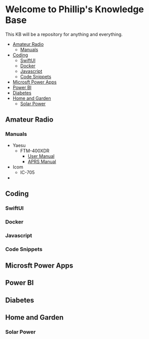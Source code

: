 # Welcome to Phillip's Knowledge Base <!-- omit from toc -->

This KB will be a repository for anything and everything.

- [Amateur Radio](#amateur-radio)
  - [Manuals](#manuals)
- [Coding](#coding)
  - [SwiftUI](#swiftui)
  - [Docker](#docker)
  - [Javascript](#javascript)
  - [Code Snippets](#code-snippets)
- [Microsft Power Apps](#microsft-power-apps)
- [Power BI](#power-bi)
- [Diabetes](#diabetes)
- [Home and Garden](#home-and-garden)
  - [Solar Power](#solar-power)

## Amateur Radio

### Manuals

* Yaesu
  * FTM-400XDR
    * [User Manual](./References/Manuals/Yaesu/FTM-400XDR_DE_OM_ENG_EH034M214_2205H-LS.pdf)
    * [APRS Manual](./References/Manuals/Yaesu/FTM-400DR_APRS_manual_1309-A0.pdf)
* Icom
  * IC-705
* 

## Coding

### SwiftUI

### Docker

### Javascript

### Code Snippets

## Microsft Power Apps

## Power BI

## Diabetes

## Home and Garden

### Solar Power
